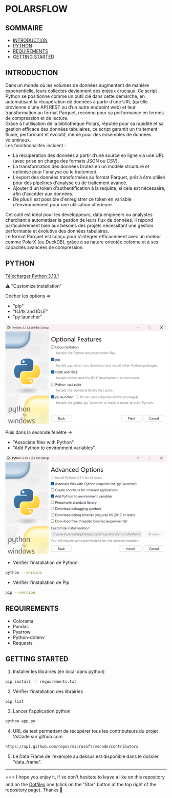 # POLARSFLOW

## SOMMAIRE
- [INTRODUCTION](#introduction)
- [PYTHON](#python)
- [REQUIREMENTS](#requirements)
- [GETTING STARTED](#getting-started)

## INTRODUCTION
Dans un monde où les volumes de données augmentent de manière exponentielle, leurs collectes deviennent des enjeux cruciaux. Ce script Python se positionne comme un outil clé dans cette démarche, en automatisant la récupération de données à partir d’une URL (qu’elle provienne d’une API REST ou d’un autre endpoint web) et leur transformation au format Parquet, reconnu pour sa performance en termes de compression et de lecture.  
Grâce à l'utilisation de la bibliothèque Polars, réputée pour sa rapidité et sa gestion efficace des données tabulaires, ce script garantit un traitement fluide, performant et évolutif, même pour des ensembles de données volumineux.  
Les fonctionnalités incluent :
- La récupération des données à partir d’une source en ligne via une URL (avec prise en charge des formats JSON ou CSV).
- La transformation des données brutes en un modèle structuré et optimisé pour l'analyse ou le traitement.
- L’export des données transformées au format Parquet, prêt à être utilisé pour des pipelines d'analyse ou de traitement avancé.
- Ajouter d'un token d'authentification à la requête, si cela est nécessaire, afin d'accéder aux données.
- De plus il est possible d'enregistrer ce token en variable d'environnement pour une utilisation ultérieure.  

Cet outil est idéal pour les développeurs, data engineers ou analystes cherchant à automatiser la gestion de leurs flux de données. Il répond particulièrement bien aux besoins des projets nécessitant une gestion performante et évolutive des données tabulaires.  
Le format Parquet est conçu pour s'intégrer efficacement avec un moteur comme PolarX (ou DuckDB), grâce à sa nature orientée colonne et à ses capacités avancées de compression.

## PYTHON
[Télécharger Python 3.13.1](https://www.python.org/downloads/)  

⚠️ "Customize installation"  

Cocher les options =>  
- "pip"  
- "tcl/tk and IDLE"  
- "py launcher"  

![Installation Python 1](https://github.com/EmmanuelLefevre/MarkdownImg/blob/main/py_install.png)  

Puis dans la seconde fenêtre =>  
- "Associate files with Python"  
- "Add Python to environment variables".  

![Installation Python 2](https://github.com/EmmanuelLefevre/MarkdownImg/blob/main/py_install_2.png)  

- Vérifier l'installation de Python
```bash
python --version
```
- Vérifier l'installation de Pip
```bash
pip --version
```

## REQUIREMENTS
- Colorama
- Pandas
- Pyarrow
- Python-dotenv
- Requests

## GETTING STARTED
1. Installer les librairies (en local dans python)
```bash
pip install -r requirements.txt
```
2. Vérifier l'installation des librairies
```bash
pip list
```
3. Lancer l'application python
```bash
python app.py
```
4. URL de test permettant de récupérer tous les contributeurs du projet VsCode sur github.com
```bash
https://api.github.com/repos/microsoft/vscode/contributors
```
5. Le Data Frame de l'exemple au dessus est disponible dans le dossier "data_frame".

***

⭐⭐⭐ I hope you enjoy it, if so don't hesitate to leave a like on this repository and on the [Dotfiles](https://github.com/EmmanuelLefevre/Dotfiles) one (click on the "Star" button at the top right of the repository page). Thanks 🤗
